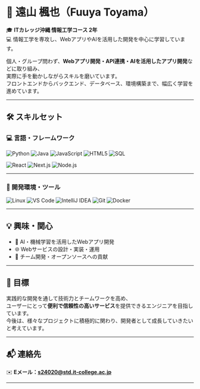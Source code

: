 # 🌸 遠山 楓也（Fuuya Toyama）

🎓 **ITカレッジ沖縄 情報工学コース 2年**  
💻 情報工学を専攻し、WebアプリやAIを活用した開発を中心に学習しています。  

個人・グループ問わず、**Webアプリ開発・API連携・AIを活用したアプリ開発**などに取り組み、  
実際に手を動かしながらスキルを磨いています。  
フロントエンドからバックエンド、データベース、環境構築まで、幅広く学習を進めています。

---

## 🛠 スキルセット

### 💻 言語・フレームワーク
![Python](https://img.shields.io/badge/Python-3776AB?style=for-the-badge&logo=python&logoColor=white)
![Java](https://img.shields.io/badge/Java-007396?style=for-the-badge&logo=java&logoColor=white)
![JavaScript](https://img.shields.io/badge/JavaScript-F7DF1E?style=for-the-badge&logo=javascript&logoColor=black)
![HTML5](https://img.shields.io/badge/HTML5-E34F26?style=for-the-badge&logo=html5&logoColor=white)
![SQL](https://img.shields.io/badge/SQL-336791?style=for-the-badge&logo=postgresql&logoColor=white)

![React](https://img.shields.io/badge/React-61DAFB?style=for-the-badge&logo=react&logoColor=black)
![Next.js](https://img.shields.io/badge/Next.js-000000?style=for-the-badge&logo=nextdotjs&logoColor=white)
![Node.js](https://img.shields.io/badge/Node.js-339933?style=for-the-badge&logo=node-dot-js&logoColor=white)

---

### 🧰 開発環境・ツール
![Linux](https://img.shields.io/badge/Linux-FCC624?style=for-the-badge&logo=linux&logoColor=black)
![VS Code](https://img.shields.io/badge/VS%20Code-007ACC?style=for-the-badge&logo=visualstudiocode&logoColor=white)
![IntelliJ IDEA](https://img.shields.io/badge/IntelliJ%20IDEA-000000?style=for-the-badge&logo=intellijidea&logoColor=white)
![Git](https://img.shields.io/badge/Git-F05032?style=for-the-badge&logo=git&logoColor=white)
![Docker](https://img.shields.io/badge/Docker-2496ED?style=for-the-badge&logo=docker&logoColor=white)

---

## 💡 興味・関心
- 🤖 AI・機械学習を活用したWebアプリ開発  
- 🌐 Webサービスの設計・実装・運用  
- 👥 チーム開発・オープンソースへの貢献  

---

## 🚀 目標
実践的な開発を通して技術力とチームワークを高め、  
ユーザーにとって**便利で信頼性の高いサービス**を提供できるエンジニアを目指しています。  
今後は、様々なプロジェクトに積極的に関わり、開発者として成長していきたいと考えています。

---

## 📬 連絡先
✉️ **Eメール：s24020@std.it-college.ac.jp**

---

